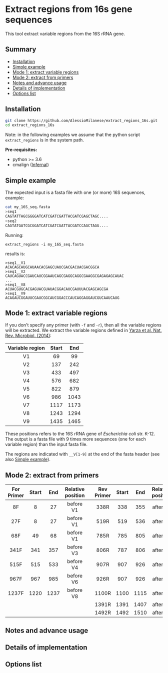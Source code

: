 # Extract regions from 16s gene sequences

This tool extract variable regions from the 16S rRNA gene.

Summary
--------------
* [Installation](https://github.com/AlessioMilanese/extract_regions_16s#installation)
* [Simple example](https://github.com/AlessioMilanese/extract_regions_16s#simple-example)
* [Mode 1: extract variable regions](https://github.com/AlessioMilanese/extract_regions_16s#mode-1-extract-variable-regions)
* [Mode 2: extract from primers](https://github.com/AlessioMilanese/extract_regions_16s#mode-2-extract-from-primers)
* [Notes and advance usage](https://github.com/AlessioMilanese/extract_regions_16s#notes-and-advance-usage)
* [Details of implementation](https://github.com/AlessioMilanese/extract_regions_16s#details-of-implementation)
* [Options list](https://github.com/AlessioMilanese/extract_regions_16s#options-list)

Installation
--------------
```bash
git clone https://github.com/AlessioMilanese/extract_regions_16s.git
cd extract_regions_16s
```

Note: in the following examples we assume that the python script ```extract_regions``` is in the system path.

**Pre-requisites:**
* python >= 3.6
* cmalign ([Infernal](http://eddylab.org/infernal/))

Simple example
--------------
The expected input is a fasta file with one (or more) 16S sequences, example:
```bash
cat my_16S_seq.fasta
>seq1
CAGTATTAGCGGGGATCATCGATCGATTACGATCGAGCTAGC....
>seq2
CAGTATGATCGCGGATCATCGATCGATTACGATCCAGCTAGG....
```

Running:
```
extract_regions -i my_16S_seq.fasta
```

results is:
```
>seq1__V1
ACACAGCAUGCAUAACACGAGCUAUCGACGACUACGACGGCA
>seq1__V2
CAUCAGUACCGAUCAUCGGAAUCAGCGAGGCAGGCGAAGGCGAGAGAGCAUAC
...
>seq1__V8
ACUACGUGCACGAGUACGUAUACGGACAUCGAUUUACGAGCAGCGA
>seq1__V9
ACAGAUCGGAUUCGAUCGGCAUCGGACCCAUCAGGAGGAUCGUCAAUCAUG
```

Mode 1: extract variable regions
--------------
If you don't specify any primer (with `-f` and `-r`), then all the variable regions will be extracted.
We extract the variable regions defined in [Yarza et al. Nat. Rev. Microbiol. (2014)](https://www.nature.com/articles/nrmicro3330):

| Variable region | Start | End |
| :---: | :---: | :---: |
| V1 | 69 | 99 |
| V2 | 137 | 242 |
| V3 | 433 | 497 |
| V4 | 576 | 682 |
| V5 | 822 | 879 |
| V6 | 986 | 1043 |
| V7 | 1117 | 1173 |
| V8 | 1243 | 1294 |
| V9 | 1435 | 1465 |

These positions refers to the 16S rRNA gene of *Escherichia coli* str. K-12.
The output is a fasta file with 9 times more sequences (one for each variable region) than the input fasta file.

The regions are indicated with `__V[1-9]` at the end of the fasta header (see also [Simple example](https://github.com/AlessioMilanese/extract_regions_16s#simple-example)).

Mode 2: extract from primers
--------------

| For Primer | Start | End | Relative position | | Rev Primer | Start | End | Relative position |
| :---: | :---: | :---: | :---: | :---: | :---: | :---: | :---: | :---: |
| 8F | 8 | 27 | before V1 | | 338R | 338 | 355 | after V2 |
| 27F | 8 | 27 | before V1 | | 519R | 519 | 536 | after V3 |
| 68F | 49 | 68 | before V1 | | 785R | 785 | 805 | after V4 |
| 341F | 341 | 357 | before V3 | | 806R | 787 | 806 | after V4 |
| 515F | 515 | 533 | before V4 | | 907R | 907 | 926 | after V5 |
| 967F | 967 | 985 | before V6 | | 926R | 907 | 926 | after V5 |
| 1237F | 1220 | 1237 | before V8 | | 1100R | 1100 | 1115 | after V6 |
| | | | | | 1391R | 1391 | 1407 | after V8 |
| | | | | | 1492R | 1492 | 1510 | after V9 |


Notes and advance usage
--------------


Details of implementation
--------------


Options list
--------------
